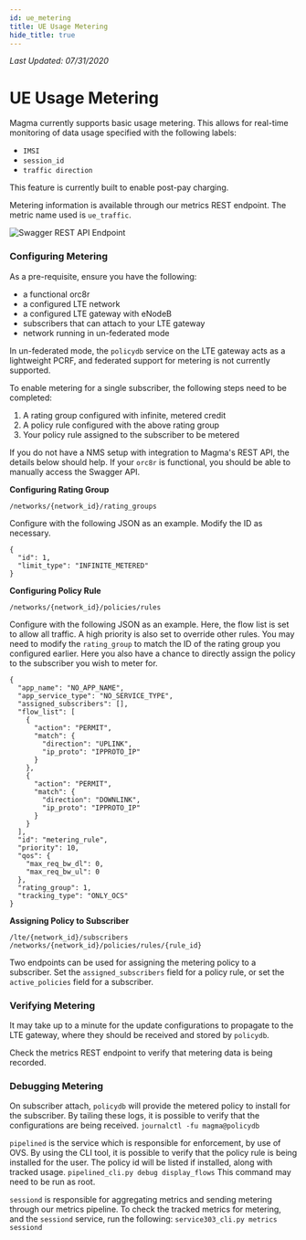 ```yaml
---
id: ue_metering
title: UE Usage Metering
hide_title: true
---
```


*Last Updated: 07/31/2020*

# UE Usage Metering

Magma currently supports basic usage metering. This allows for real-time
monitoring of data usage specified with the following labels:
- `IMSI`
- `session_id`
- `traffic direction`

This feature is currently built to enable post-pay charging.

Metering information is available through our metrics REST endpoint.
The metric name used is `ue_traffic`.

![Swagger REST API Endpoint](assets/ue_metering.png)

### Configuring Metering

As a pre-requisite, ensure you have the following:

* a functional orc8r
* a configured LTE network
* a configured LTE gateway with eNodeB
* subscribers that can attach to your LTE gateway
* network running in un-federated mode

In un-federated mode, the `policydb` service on the LTE gateway acts 
as a lightweight PCRF, and federated support for metering is not currently 
supported.

To enable metering for a single subscriber, 
the following steps need to be completed:

1. A rating group configured with infinite, metered credit
2. A policy rule configured with the above rating group
3. Your policy rule assigned to the subscriber to be metered

If you do not have a NMS setup with integration to Magma's REST API, the 
details below should help. If your `orc8r` is functional, you should be able to 
manually access the Swagger API.

**Configuring Rating Group**

`/networks/{network_id}/rating_groups`

Configure with the following JSON as an example. Modify the ID as necessary.

```
{
  "id": 1,
  "limit_type": "INFINITE_METERED"
}
```

**Configuring Policy Rule**

`/networks/{network_id}/policies/rules`

Configure with the following JSON as an example. Here, the flow list is set 
to allow all traffic. A high priority is also set to override other rules. 
You may need to modify the `rating_group` to match the ID of the rating group 
you configured earlier. Here you also have a chance to directly assign the 
policy to the subscriber you wish to meter for.

```
{
  "app_name": "NO_APP_NAME",
  "app_service_type": "NO_SERVICE_TYPE",
  "assigned_subscribers": [],
  "flow_list": [
    {
      "action": "PERMIT",
      "match": {
        "direction": "UPLINK",
        "ip_proto": "IPPROTO_IP"
      }
    },
    {
      "action": "PERMIT",
      "match": {
        "direction": "DOWNLINK",
        "ip_proto": "IPPROTO_IP"
      }
    }
  ],
  "id": "metering_rule",
  "priority": 10,
  "qos": {
    "max_req_bw_dl": 0,
    "max_req_bw_ul": 0
  },
  "rating_group": 1,
  "tracking_type": "ONLY_OCS"
}
```

**Assigning Policy to Subscriber**

`/lte/{network_id}/subscribers`
`/networks/{network_id}/policies/rules/{rule_id}`

Two endpoints can be used for assigning the metering policy to a subscriber.
Set the `assigned_subscribers` field for a policy rule, or set the 
`active_policies` field for a subscriber.


### Verifying Metering

It may take up to a minute for the update configurations to propagate to 
the LTE gateway, where they should be received and stored by `policydb`.

Check the metrics REST endpoint to verify that metering data is being recorded.

### Debugging Metering

On subscriber attach, `policydb` will provide the metered policy to install for 
the subscriber. By tailing these logs, it is possible to verify that the 
configurations are being received.
`journalctl -fu magma@policydb`

`pipelined` is the service which is responsible for enforcement, by use of OVS.
By using the CLI tool, it is possible to verify that the policy rule is being 
installed for the user. The policy id will be listed if installed, along with 
tracked usage.
`pipelined_cli.py debug display_flows`
This command may need to be run as root.

`sessiond` is responsible for aggregating metrics and sending metering through 
our metrics pipeline. To check the tracked metrics for metering, and the 
`sessiond` service, run the following:
`service303_cli.py metrics sessiond`
